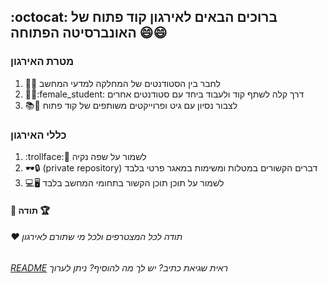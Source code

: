## :octocat: ברוכים הבאים לאירגון קוד פתוח של האונברסיטה הפתוחה :smile::smile:
### מטרת האירגון 
1. :thinking::hand_over_mouth: לחבר בין הסטודנטים של המחלקה למדעי המחשב
2. :man_student::female_student: דרך קלה לשתף קוד ולעבוד ביחד עם סטודנטים אחרים 
3. :books::toolbox: לצבור נסיון עם גיט ופרוייקטים משותפים של קוד פתוח

### כללי האירגון
1. :trollface::children_crossing: לשמור על שפה נקיה
2. :dark_sunglasses::lock: (private repository) דברים הקשורים במטלות ומשימות במאגר פרטי בלבד
3. :computer::desktop_computer: לשמור על תוכן תוכן הקשור בתחומי המחשב בלבד

#### :1st_place_medal: תודה :trophy:
###### :heart: תודה לכל המצטרפים ולכל מי שתורם לאירגון
###### [README](https://github.com/OpenUniversityCS/.github) ראית שגיאת כתיב? יש לך מה להוסיף? ניתן לערוך 

